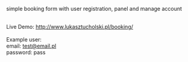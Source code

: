 simple booking form with user registration, panel and manage account
<br />
<br />

Live Demo: http://www.lukasztucholski.pl/booking/
<br/>
<br/>
Example user: 
<br/>
email: test@email.pl <br/>
password: pass
